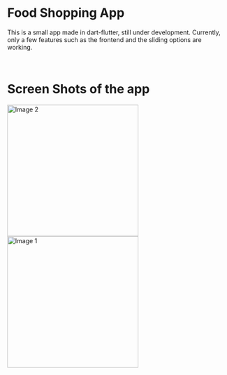 # Food Shopping App

This is a small app made in dart-flutter, still under development. Currently, only a few features such as the frontend and the sliding options are working.

<br>

# Screen Shots of the app
<img src= "https://github.com/Skizzy-create/Food-Shopping-App/assets/112803348/498c9c24-9782-4a7b-bb8e-274b2ea4ba38" alt="Image 2" width="300">
<img src= "https://github.com/Skizzy-create/Food-Shopping-App/assets/112803348/d9a0152f-f08f-4b8c-81be-16f72d480a62" alt="Image 1" width="300">
